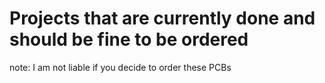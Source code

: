# Projects that are currently done and should be fine to be ordered
note: I am not liable if you decide to order these PCBs
